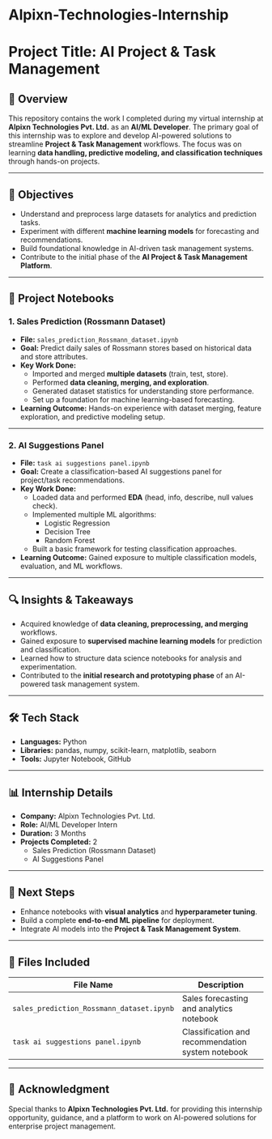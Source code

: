 # Alpixn-Technologies-Internship

# Project Title: AI Project & Task Management

## 📌 Overview
This repository contains the work I completed during my virtual internship at **Alpixn Technologies Pvt. Ltd.** as an **AI/ML Developer**. 
The primary goal of this internship was to explore and develop AI-powered solutions to streamline **Project & Task Management** workflows. 
The focus was on learning **data handling, predictive modeling, and classification techniques** through hands-on projects.

---

## 🎯 Objectives
- Understand and preprocess large datasets for analytics and prediction tasks.
- Experiment with different **machine learning models** for forecasting and recommendations.
- Build foundational knowledge in AI-driven task management systems.
- Contribute to the initial phase of the **AI Project & Task Management Platform**.

---

## 📂 Project Notebooks

### 1. Sales Prediction (Rossmann Dataset)
- **File:** `sales_prediction_Rossmann_dataset.ipynb`
- **Goal:** Predict daily sales of Rossmann stores based on historical data and store attributes.
- **Key Work Done:**
  - Imported and merged **multiple datasets** (train, test, store).
  - Performed **data cleaning, merging, and exploration**.
  - Generated dataset statistics for understanding store performance.
  - Set up a foundation for machine learning-based forecasting.
- **Learning Outcome:** Hands-on experience with dataset merging, feature exploration, and predictive modeling setup.

---

### 2. AI Suggestions Panel
- **File:** `task ai suggestions panel.ipynb`
- **Goal:** Create a classification-based AI suggestions panel for project/task recommendations.
- **Key Work Done:**
  - Loaded data and performed **EDA** (head, info, describe, null values check).
  - Implemented multiple ML algorithms:
    - Logistic Regression
    - Decision Tree
    - Random Forest
  - Built a basic framework for testing classification approaches.
- **Learning Outcome:** Gained exposure to multiple classification models, evaluation, and ML workflows.

---

## 🔍 Insights & Takeaways
- Acquired knowledge of **data cleaning, preprocessing, and merging** workflows.
- Gained exposure to **supervised machine learning models** for prediction and classification.
- Learned how to structure data science notebooks for analysis and experimentation.
- Contributed to the **initial research and prototyping phase** of an AI-powered task management system.

---

## 🛠 Tech Stack
- **Languages:** Python
- **Libraries:** pandas, numpy, scikit-learn, matplotlib, seaborn
- **Tools:** Jupyter Notebook, GitHub

---

## 📊 Internship Details
- **Company:** Alpixn Technologies Pvt. Ltd.
- **Role:** AI/ML Developer Intern
- **Duration:** 3 Months
- **Projects Completed:** 2
  - Sales Prediction (Rossmann Dataset)
  - AI Suggestions Panel

---

## 🚀 Next Steps
- Enhance notebooks with **visual analytics** and **hyperparameter tuning**.
- Build a complete **end-to-end ML pipeline** for deployment.
- Integrate AI models into the **Project & Task Management System**.

---

## 📁 Files Included
| File Name                               | Description                               |
|----------------------------------------|-------------------------------------------|
| `sales_prediction_Rossmann_dataset.ipynb` | Sales forecasting and analytics notebook |
| `task ai suggestions panel.ipynb`        | Classification and recommendation system notebook |

---

## 🙌 Acknowledgment
Special thanks to **Alpixn Technologies Pvt. Ltd.** for providing this internship opportunity, guidance, and a platform to work on AI-powered solutions for enterprise project management.
